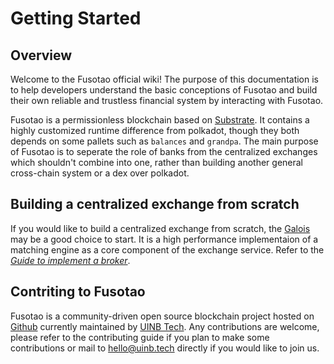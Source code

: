 # Getting Started

## Overview

Welcome to the Fusotao official wiki! The purpose of this documentation is to help developers understand the basic conceptions of Fusotao and build their own reliable and trustless financial system by interacting with Fusotao. 

Fusotao is a permissionless blockchain based on [Substrate](https://substrate.dev). It contains a highly customized runtime difference from polkadot, though they both depends on some pallets such as `balances` and `grandpa`. The main purpose of Fusotao is to seperate the role of banks from the centralized exchanges which shouldn't combine into one, rather than building another general cross-chain system or a dex over polkadot. 

## Building a centralized exchange from scratch

If you would like to build a centralized exchange from scratch, the [Galois](https://github.com/uinb/galois) may be a good choice to start. It is a high performance implementaion of a matching engine as a core component of the exchange service. Refer to the [*Guide to implement a broker*](TODO).

## Contriting to Fusotao

Fusotao is a community-driven open source blockchain project hosted on [Github](https://github.com/uinb/fusotao) currently maintained by [UINB Tech](https://uinb.tech). Any contributions are welcome, please refer to the contributing guide if you plan to make some contributions or mail to [hello@uinb.tech](mailto:hello@uinb.tech) directly if you would like to join us.
